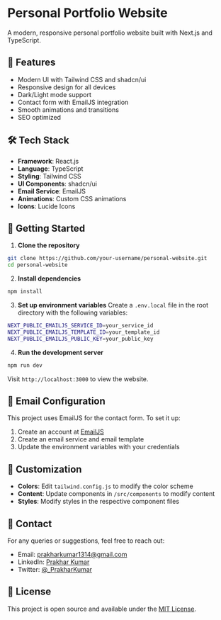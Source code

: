 # Personal Portfolio Website

A modern, responsive personal portfolio website built with Next.js and TypeScript.

## 🚀 Features

- Modern UI with Tailwind CSS and shadcn/ui
- Responsive design for all devices
- Dark/Light mode support
- Contact form with EmailJS integration
- Smooth animations and transitions
- SEO optimized

## 🛠️ Tech Stack

- **Framework**: React.js
- **Language**: TypeScript
- **Styling**: Tailwind CSS
- **UI Components**: shadcn/ui
- **Email Service**: EmailJS
- **Animations**: Custom CSS animations
- **Icons**: Lucide Icons

## 🚀 Getting Started

1. **Clone the repository**

```bash
git clone https://github.com/your-username/personal-website.git
cd personal-website
```

2. **Install dependencies**

```bash
npm install
```

3. **Set up environment variables**
   Create a `.env.local` file in the root directory with the following variables:

```bash
NEXT_PUBLIC_EMAILJS_SERVICE_ID=your_service_id
NEXT_PUBLIC_EMAILJS_TEMPLATE_ID=your_template_id
NEXT_PUBLIC_EMAILJS_PUBLIC_KEY=your_public_key
```

4. **Run the development server**

```bash
npm run dev
```

Visit `http://localhost:3000` to view the website.

## 📧 Email Configuration

This project uses EmailJS for the contact form. To set it up:

1. Create an account at [EmailJS](https://www.emailjs.com/)
2. Create an email service and email template
3. Update the environment variables with your credentials

## 🎨 Customization

- **Colors**: Edit `tailwind.config.js` to modify the color scheme
- **Content**: Update components in `/src/components` to modify content
- **Styles**: Modify styles in the respective component files

## 📱 Contact

For any queries or suggestions, feel free to reach out:

- Email: prakharkumar1314@gmail.com
- LinkedIn: [Prakhar Kumar](https://www.linkedin.com/in/prakhar-kumar-059aa4265/)
- Twitter: [@\_PrakharKumar](https://x.com/_PrakharKumar)

## 📄 License

This project is open source and available under the [MIT License](LICENSE).
